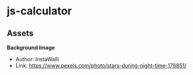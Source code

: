 # js-calculator

## Assets

**Background Image**

- Author: InstaWalli
- Link: https://www.pexels.com/photo/stars-during-night-time-176851/